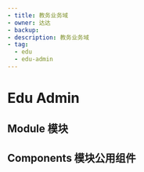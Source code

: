 ```yaml
---
- title: 教务业务域
- owner: 达达
- backup:
- description: 教务业务域
- tag:
  - edu
  - edu-admin
---
```


# Edu Admin

## Module 模块

## Components 模块公用组件
